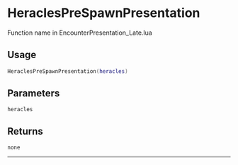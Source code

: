 # HeraclesPreSpawnPresentation
Function name in EncounterPresentation_Late.lua
## Usage
```lua
HeraclesPreSpawnPresentation(heracles)
```
## Parameters
`heracles`
## Returns
`none`

---